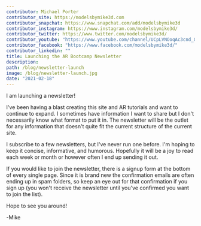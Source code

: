 ```yaml
---
contributor: Michael Porter
contributor_site: https://modelsbymike3d.com
contributor_snapchat: https://www.snapchat.com/add/modelsbymike3d
contributor_instagram: https://www.instagram.com/modelsbymike3d/
contributor_twitter: https://www.twitter.com/modelsbymike3d/
contributor_youtube: "https://www.youtube.com/channel/UCpLVNOoqAc3cnd_QgSxoAvg"
contributor_facebook: "https://www.facebook.com/modelsbymike3d/"
contributor_linkedin: ""
title: Launching the AR Bootcamp Newsletter
description:
path: /blog/newsletter-launch
image: /blog/newsletter-launch.jpg
date: "2021-02-18"
---
```


I am launching a newsletter!

I've been having a blast creating this site and AR tutorials and want to continue to expand. I sometimes have information I want to share but I don't necessarily know what format to put it in. The newsletter will be the outlet for any information that doesn't quite fit the current structure of the current site.

I subscribe to a few newsletters, but I've never run one before. I'm hoping to keep it concise, informative, and humorous. Hopefully it will be a joy to read each week or month or however often I end up sending it out.

If you would like to join the newsletter, there is a signup form at the bottom of every single page. Since it is brand new the confirmation emails are often ending up in spam folders, so keep an eye out for that confirmation if you sign up (you won't receive the newsletter until you've confirmed you want to join the list).

Hope to see you around!

-Mike

